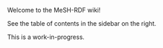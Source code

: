 Welcome to the MeSH-RDF wiki!


See the table of contents in the sidebar on the right.

This is a work-in-progress.